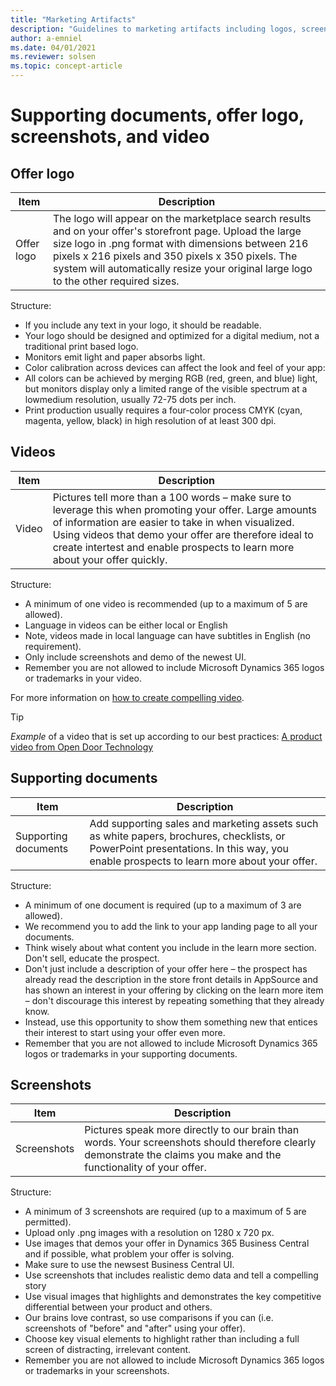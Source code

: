 ```yaml
---
title: "Marketing Artifacts"
description: "Guidelines to marketing artifacts including logos, screenshots, documents and videos"
author: a-emniel
ms.date: 04/01/2021
ms.reviewer: solsen
ms.topic: concept-article
---
```


# Supporting documents, offer logo, screenshots, and video

## Offer logo



| Item| Description |
|-------------|--------------|
|Offer logo | The logo will appear on the marketplace search results and on your offer's storefront page. Upload the large size logo in .png format with dimensions between 216 pixels x 216 pixels and 350 pixels x 350 pixels. The system will automatically resize your original large logo to the other required sizes. |

Structure:
- If you include any text in your logo, it should be readable.  
- Your logo should be designed and optimized for a digital medium, not a traditional print based logo.
- Monitors emit light and paper absorbs light.
- Color calibration across devices can affect the look and feel of your app:
- All colors can be achieved by merging RGB (red, green, and blue) light, but monitors display only a limited range of the visible spectrum at a lowmedium resolution, usually 72-75 dots per inch. 
- Print production usually requires a four-color process CMYK (cyan, magenta, yellow, black) in high resolution of at least 300 dpi.


## Videos
| Item| Description |
|-------------|--------------|
|Video | Pictures tell more than a 100 words – make sure to leverage this when promoting your offer. Large amounts of information are easier to take in when visualized. Using videos that demo your offer are therefore ideal to create intertest and enable prospects to learn more about your offer quickly. |


Structure:
- A minimum of one video is recommended (up to a maximum of 5 are allowed).
- Language in videos can be either local or English
- Note, videos made in local language can have subtitles in English (no requirement).
- Only include screenshots and demo of the newest UI.
- Remember you are not allowed to include Microsoft Dynamics 365 logos or trademarks in your video.

For more information on [how to create compelling video](readiness-how-to-make-compelling-videos.md).

> [!TIP]  
> *Example* of a video that is set up according to our best practices:
> [A product video from Open Door Technology](https://vimeo.com/260138342)


## Supporting documents


| Item| Description |
|-------------|--------------|
|Supporting documents | Add supporting sales and marketing assets such as white papers, brochures, checklists, or PowerPoint presentations. In this way, you enable prospects to learn more about your offer. |


Structure:
- A minimum of one document is required (up to a maximum of 3 are allowed).
- We recommend you to add the link to your app landing page to all your documents.
- Think wisely about what content you include in the learn more section. Don't sell, educate the prospect.
- Don't just include a description of your offer here – the prospect has already read the description in the store front details in AppSource and has shown an interest in your offering by clicking on the learn more item – don't discourage this interest by repeating something that they already know. 
- Instead, use this opportunity to show them something new that entices their interest to start using your offer even more.
- Remember that you are not allowed to include Microsoft Dynamics 365 logos or trademarks in your supporting documents.

## Screenshots

| Item| Description |
|-------------|--------------|
| Screenshots | Pictures speak more directly to our brain than words. Your screenshots should therefore clearly demonstrate the claims you make and the functionality of your offer. |

Structure:
- A minimum of 3 screenshots are required (up to a maximum of 5 are permitted).
- Upload only .png images with a resolution on 1280 x 720 px.
- Use images that demos your offer in Dynamics 365 Business Central and if possible, what problem your offer is solving.
- Make sure to use the newsest Business Central UI. 
- Use screenshots that includes realistic demo data and tell a compelling story 
- Use visual images that highlights and demonstrates the key competitive differential between your product and others.
- Our brains love contrast, so use comparisons if you can (i.e. screenshots of "before" and "after" using your offer).
- Choose key visual elements to highlight rather than including a full screen of distracting, irrelevant content.
- Remember you are not allowed to include Microsoft Dynamics 365 logos or trademarks in your screenshots.
